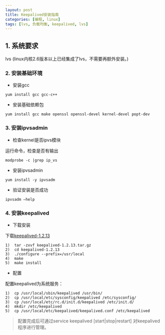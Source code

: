 ```yaml
---
layout: post
title: Keepalived安装指南
categories: [编程, linux]
tags: [lvs, 负载均衡, keepalived, lvs]
---
```



## 1. 系统要求
lvs (linux内核2.6版本以上已经集成了lvs，不需要再额外安装。)

### 2. 安装基础环境
* 安装gcc

```
yum install gcc gcc-c++
```

* 安装基础依赖包

```
yum install gcc make openssl openssl-devel kernel-devel popt-dev
```

### 3. 安装ipvsadmin

* 检查kernel是否ipvs模块

运行命令，检查是否有输出
```
modprobe -c |grep ip_vs
```

* 安装ipvsadmin

```
yum install -y ipvsadm
```

* 验证安装是否成功

```
ipvsadm –help
```

### 4. 安装keepalived
* 下载安装

下载[keepalived-1.2.13](http://www.keepalived.org/software/keepalived-1.2.13.tar.gz)
```
1)  tar -zxvf keepalived-1.2.13.tar.gz
2)  cd keepalived-1.2.13
3)  ./configure --prefix=/usr/local
4)  make
5)  make install
```

* 配置

配置keepalived为系统服务：
```
1)  cp /usr/local/sbin/keepalived /usr/bin/
2)  cp /usr/local/etc/sysconfig/keepalived /etc/sysconfig/
3)  cp /usr/local/etc/rc.d/init.d/keepalived /etc/init.d/
4)  mkdir /etc/keepalived
5)  cp /usr/local/etc/keepalived/keepalived.conf /etc/keepalived
```
> 配置完成后可通过service keepalived [start|stop|restart] 对keepalived程序进行管理。